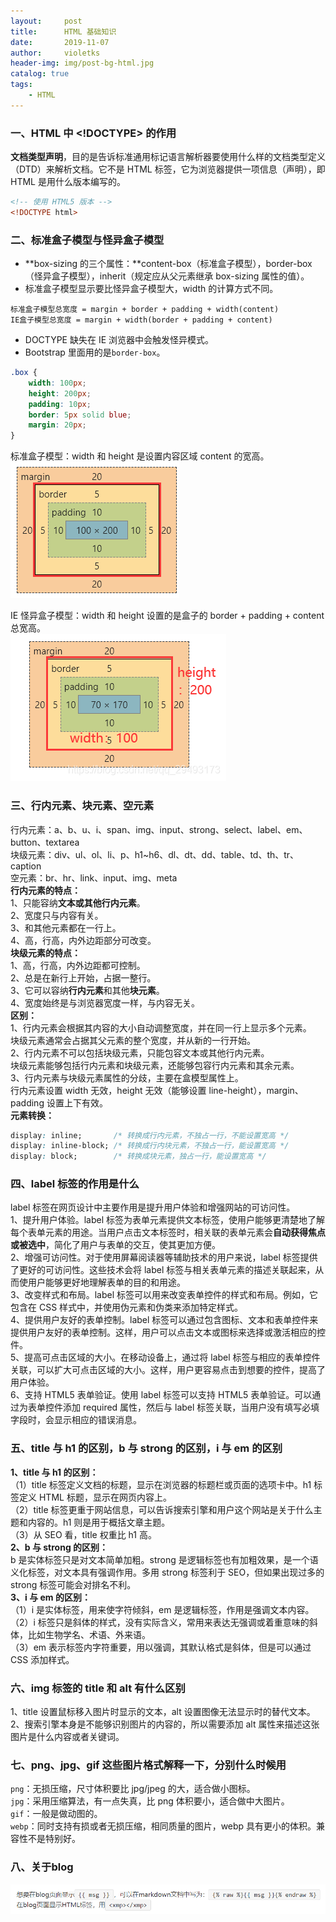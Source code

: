 ```yaml
---
layout:     post
title:      HTML 基础知识
date:       2019-11-07
author:     violetks
header-img: img/post-bg-html.jpg
catalog: true
tags:
    - HTML
---
```


### 一、HTML 中 <!DOCTYPE> 的作用
**文档类型声明**，目的是告诉标准通用标记语言解析器要使用什么样的文档类型定义（DTD）来解析文档。它不是 HTML 标签，它为浏览器提供一项信息（声明），即 HTML 是用什么版本编写的。<br>
```html
<!-- 使用 HTML5 版本 -->
<!DOCTYPE html>
```

### 二、标准盒子模型与怪异盒子模型
- **box-sizing 的三个属性：**content-box（标准盒子模型），border-box（怪异盒子模型），inherit（规定应从父元素继承 box-sizing 属性的值）。
- 标准盒子模型显示要比怪异盒子模型大，width 的计算方式不同。
```
标准盒子模型总宽度 = margin + border + padding + width(content)
IE盒子模型总宽度 = margin + width(border + padding + content)
```
- DOCTYPE 缺失在 IE 浏览器中会触发怪异模式。
- Bootstrap 里面用的是`border-box`。

```css
.box {
    width: 100px;
    height: 200px;
    padding: 10px;
    border: 5px solid blue;
    margin: 20px;
}
```
标准盒子模型：width 和 height 是设置内容区域 content 的宽高。<br>
![content-box.png](/instructPic/content-box.png)

IE 怪异盒子模型：width 和 height 设置的是盒子的 border + padding + content 总宽高。<br>
![border-box.png](/instructPic/border-box.png)

### 三、行内元素、块元素、空元素
行内元素：a、b、u、i、span、img、input、strong、select、label、em、button、textarea<br>
块级元素：div、ul、ol、li、p、h1~h6、dl、dt、dd、table、td、th、tr、caption<br>
空元素：br、hr、link、input、img、meta<br>
**行内元素的特点：**<br>
1、只能容纳**文本或其他行内元素**。<br>
2、宽度只与内容有关。<br>
3、和其他元素都在一行上。<br>
4、高，行高，内外边距部分可改变。<br>
**块级元素的特点：**<br>
1、高，行高，内外边距都可控制。<br>
2、总是在新行上开始，占据一整行。<br>
3、它可以容纳**行内元素**和其他**块元素**。<br>
4、宽度始终是与浏览器宽度一样，与内容无关。<br>
**区别：**<br>
1、行内元素会根据其内容的大小自动调整宽度，并在同一行上显示多个元素。<br>
块级元素通常会占据其父元素的整个宽度，并从新的一行开始。<br>
2、行内元素不可以包括块级元素，只能包容文本或其他行内元素。<br>
块级元素能够包括行内元素和块级元素，还能够包容行内元素和其余元素。<br>
3、行内元素与块级元素属性的分歧，主要在盒模型属性上。<br>
行内元素设置 width 无效，height 无效（能够设置 line-height），margin、padding 设置上下有效。<br>
**元素转换：**<br>
```css
display: inline;       /* 转换成行内元素，不独占一行，不能设置宽高 */
display: inline-block; /* 转换成行内块元素，不独占一行，能设置宽高 */
display: block;        /* 转换成块元素，独占一行，能设置宽高 */
```

### 四、label 标签的作用是什么
label 标签在网页设计中主要作用是提升用户体验和增强网站的可访问性。<br>
1、提升用户体验。label 标签为表单元素提供文本标签，使用户能够更清楚地了解每个表单元素的用途。当用户点击文本标签时，相关联的表单元素会**自动获得焦点或被选中**，简化了用户与表单的交互，使其更加方便。<br>
2、增强可访问性。对于使用屏幕阅读器等辅助技术的用户来说，label 标签提供了更好的可访问性。这些技术会将 label 标签与相关表单元素的描述关联起来，从而使用户能够更好地理解表单的目的和用途。<br>
3、改变样式和布局。label 标签可以用来改变表单控件的样式和布局。例如，它包含在 CSS 样式中，并使用伪元素和伪类来添加特定样式。<br>
4、提供用户友好的表单控制。label 标签可以通过包含图标、文本和表单控件来提供用户友好的表单控制。这样，用户可以点击文本或图标来选择或激活相应的控件。<br>
5、提高可点击区域的大小。在移动设备上，通过将 label 标签与相应的表单控件关联，可以扩大可点击区域的大小。这样，用户更容易点击到想要的控件，提高了用户体验。<br>
6、支持 HTML5 表单验证。使用 label 标签可以支持 HTML5 表单验证。可以通过为表单控件添加 required 属性，然后与 label 标签关联，当用户没有填写必填字段时，会显示相应的错误消息。<br>

### 五、title 与 h1 的区别，b 与 strong 的区别，i 与 em 的区别
**1、title 与 h1 的区别：**<br>
（1）title 标签定义文档的标题，显示在浏览器的标题栏或页面的选项卡中。h1 标签定义 HTML 标题，显示在网页内容上。<br>
（2）title 标签更重于网站信息，可以告诉搜索引擎和用户这个网站是关于什么主题和内容的。h1 则是用于概括文章主题。<br>
（3）从 SEO 看，title 权重比 h1 高。<br>
**2、b 与 strong 的区别：**<br>
b 是实体标签只是对文本简单加粗。strong 是逻辑标签也有加粗效果，是一个语义化标签，对文本具有强调作用。多用 strong 标签利于 SEO，但如果出现过多的 strong 标签可能会对排名不利。<br>
**3、i 与 em 的区别：**<br>
（1）i 是实体标签，用来使字符倾斜，em 是逻辑标签，作用是强调文本内容。<br>
（2）i 标签只是斜体的样式，没有实际含义，常用来表达无强调或着重意味的斜体，比如生物学名、术语、外来语。<br>
（3）em 表示标签内字符重要，用以强调，其默认格式是斜体，但是可以通过 CSS 添加样式。<br>

### 六、img 标签的 title 和 alt 有什么区别
1、title 设置鼠标移入图片时显示的文本，alt 设置图像无法显示时的替代文本。<br>
2、搜索引擎本身是不能够识别图片的内容的，所以需要添加 alt 属性来描述这张图片是什么内容或者关键词。<br>

### 七、png、jpg、gif 这些图片格式解释一下，分别什么时候用
`png`：无损压缩，尺寸体积要比 jpg/jpeg 的大，适合做小图标。<br>
`jpg`：采用压缩算法，有一点失真，比 png 体积要小，适合做中大图片。<br>
`gif`：一般是做动图的。<br>
`webp`：同时支持有损或者无损压缩，相同质量的图片，webp 具有更小的体积。兼容性不是特别好。<br>

### 八、关于blog

![blog.png](/instructPic/blog.png)